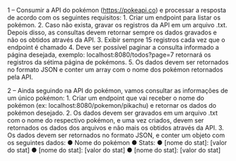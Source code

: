 1 – Consumir a API do pokémon (https://pokeapi.co) e processar a resposta de acordo com os seguintes
    requisitos:
      1. Criar um endpoint para listar os pokémon.
      2. Caso não exista, gravar os registros da API em um arquivo .txt. Depois disso, as consultas devem
         retornar sempre os dados gravados e não os obtidos através da API.
      3. Exibir sempre 15 registros cada vez que o endpoint é chamado
      4. Deve ser possível paginar a consulta informado a página desejada, exemplo:
         localhost:8080/todos?page=7 retornará os registros da sétima página de pokémons.
      5. Os dados devem ser retornados no formato JSON e conter um array com o nome dos pokémon
         retornados pela API.

2 – Ainda seguindo na API do pokémon, vamos consultar as informações de um único pokémon:
      1. Criar um endpoint que vai receber o nome do pokémon (ex: localhost:8080/pokemon/pikachu) e
         retornar os dados do pokémon desejado.
      2. Os dados devem ser gravados em um arquivo .txt com o nome do respectivo pokémon, e uma vez
         criados, devem ser retornados os dados dos arquivos e não mais os obtidos através da API.
      3. Os dados devem ser retornados no formato JSON, e conter um objeto com os seguintes dados:
         ● Nome do pokémon
         ● Stats:
            ● [nome do stat]: [valor do stat]
            ● [nome do stat]: [valor do stat]
            ● [nome do stat]: [valor do stat]
